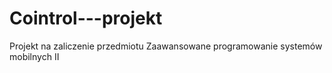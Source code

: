 # Cointrol---projekt
Projekt na zaliczenie przedmiotu Zaawansowane programowanie systemów mobilnych II
